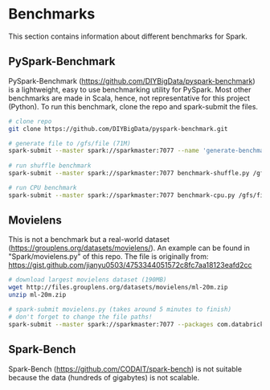 # Benchmarks

This section contains information about different benchmarks for Spark.



## PySpark-Benchmark

PySpark-Benchmark (https://github.com/DIYBigData/pyspark-benchmark) is a lightweight, easy to use benchmarking utility for PySpark. Most other benchmarks are made in Scala, hence, not representative for this project (Python). To run this benchmark, clone the repo and spark-submit the files.

```bash
# clone repo
git clone https://github.com/DIYBigData/pyspark-benchmark.git

# generate file to /gfs/file (71M)
spark-submit --master spark://sparkmaster:7077 --name 'generate-benchmark-test-data' generate-data.py /gfs/file -r 1000000 -p 1
	
# run shuffle benchmark
spark-submit --master spark://sparkmaster:7077 benchmark-shuffle.py /gfs/file -r 1 -n 'shuffle-benchmark'

# run CPU benchmark
spark-submit --master spark://sparkmaster:7077 benchmark-cpu.py /gfs/file -s 80000000 -p 4 -n 'cpu-benchmark'
```



## Movielens

This is not a benchmark but a real-world dataset (https://grouplens.org/datasets/movielens/). An example can be found in "Spark/movielens.py" of this repo. The file is originally from: https://gist.github.com/jianyu0503/4753344051572c8fc7aa18123eafd2cc

```bash
# download largest movielens dataset (190MB)
wget http://files.grouplens.org/datasets/movielens/ml-20m.zip
unzip ml-20m.zip

# spark-submit movielens.py (takes around 5 minutes to finish)
# don't forget to change the file paths!
spark-submit --master spark://sparkmaster:7077 --packages com.databricks:spark-csv_2.11:1.5.0 movielens.py
```



## Spark-Bench

Spark-Bench (https://github.com/CODAIT/spark-bench) is not suitable because the data (hundreds of gigabytes) is not scalable.